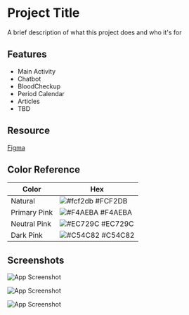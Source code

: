 
# Project Title

A brief description of what this project does and who it's for


## Features

- Main Activity
- Chatbot
- BloodCheckup
- Period Calendar
- Articles
- TBD


## Resource

[Figma](https://www.figma.com/file/2JDyRDLeqlxuIm6rBbEHDU/Capstone?type=design&node-id=4-8&mode=design&t=bKbGi4ZUoaIJA353-0)

## Color Reference

| Color             | Hex                                                                |
| ----------------- | ------------------------------------------------------------------ |
| Natural | ![#fcf2db](https://via.placeholder.com/10/fcf2db?text=+) #FCF2DB |
| Primary Pink | ![#F4AEBA](https://via.placeholder.com/10/F4AEBA?text=+) #F4AEBA |
| Neutral Pink | ![#EC729C](https://via.placeholder.com/10/EC729C?text=+) #EC729C |
| Dark Pink | ![#C54C82](https://via.placeholder.com/10/C54C82?text=+) #C54C82 |


## Screenshots

![App Screenshot](https://i.imgur.com/iWNAb8U.png)

![App Screenshot](https://i.imgur.com/a1Z67Xf.png)

![App Screenshot](https://i.imgur.com/VNgqrvW.png)
